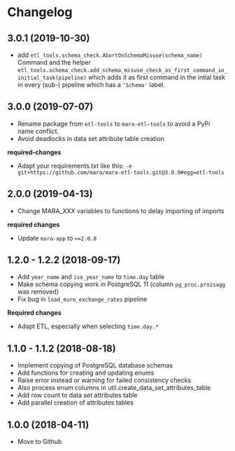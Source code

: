 # Changelog

## 3.0.1 (2019-10-30)

- add `etl_tools.schema_check.AbortOnSchemaMisuse(schema_name)` Command
  and the helper
  `etl_tools.schema_check.add_schema_misuse_check_as_first_command_in_initial_task(pipeline)`
  which adds it as first command in the intial task in every (sub-) pipeline
  which has a `'Schema'` label.


## 3.0.0 (2019-07-07)

- Rename package from `etl-tools` to `mara-etl-tools` to avoid a PyPi name conflict.
- Avoid deadlocks in data set attribute table creation

**required-changes** 

- Adapt your requirements.txt like this: `-e git+https://github.com/mara/mara-etl-tools.git@3.0.0#egg=etl-tools
`


## 2.0.0 (2019-04-13)

- Change MARA_XXX variables to functions to delay importing of imports

**required changes** 

- Update `mara-app` to `>=2.0.0`


## 1.2.0 - 1.2.2 (2018-09-17)

- Add `year_name` and `iso_year_name` to `time.day` table
- Make schema copying work in PostgreSQL 11 (column `pg_proc.proisagg` was removed)
- Fix bug in `load_euro_exchange_rates` pipeline

**Required changes**

- Adapt ETL, especially when selecting `time.day.*`


## 1.1.0 - 1.1.2 (2018-08-18)

- Implement copying of PostgreSQL database schemas
- Add functions for creating and updating enums
- Raise error instead or warning for failed consistency checks
- Also process enum columns in util.create_data_set_attributes_table
- Add row count to data set attributes table
- Add parallel creation of attributes tables


## 1.0.0 (2018-04-11) 

- Move to Github

